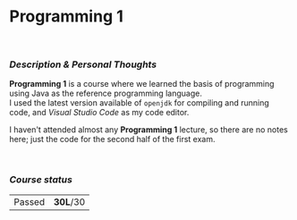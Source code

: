 <h1> Programming 1 </h1>

<br><h3><i>Description & Personal Thoughts</i></h3>
<p>
  <b>Programming 1</b> is a course where we learned the basis of programming using Java as the reference programming language. <br>
  I used the latest version available of <code>openjdk</code> for compiling and running code, and <i>Visual Studio Code</i> as my code editor. 
</p>
<p>
  I haven't attended almost any <b>Programming 1</b> lecture, so there are no notes here; just the code for the second half of the first exam. 
</p>

<br><h3><i>Course status</i></h3>
<table><tr>
  <td>Passed</td>
  <td><b>30L</b>/30</td>
</tr></table>
